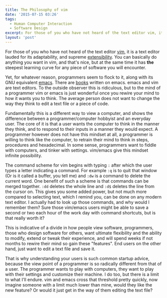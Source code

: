 ```yaml
---
title: The Philosophy of vim
date: '2015-07-15 03:26'
tags:
  - Human Computer Interaction
  - Software Design
excerpt: For those of you who have not heard of the text editor vim, it is a text editor lauded for its adaptability, and supreme extensibility. You can basically do anything you want in vim, and that’s nice, but at the same time it has the steepest learning curve for any piece of software you will encounter.
layout: 'post'
---
```


For those of you who have not heard of the text editor [vim][1], it is a text editor lauded for its adaptability, and supreme [extensibility][2]. You can basically do anything you want in vim, and that's nice, but at the same time it has **the** steepest learning curve for any piece of software you will encounter.

Yet, for whatever reason, programmers seem to flock to it, along with its GNU equivalent [emacs][3]. There are [books][4] written on emacs. emacs and vim are text editors. To the outside observer this is ridiculous, but to the mind of a programmer vim or emacs is just wonderful once you rewire your mind to how it wants you to think. The average person does not want to change the way they think to edit a text file or a piece of code.

Fundamentally this is a different way to view a computer, and shows the difference between a programmer/computer hobbyist and an everyday user. The core of it is that a user wants the computer to think in the manner they think, and to respond to their inputs in a manner they would expect. A programmer however does not have this mindset at all, a programmer is willing to think like the computer, to retrain their mind to think in steps, procedures and hexadecimal. In some sense, programmers want to fiddle with computers, and tinker with settings. vim/emacs give this mindset infinite possibility.

The command scheme for vim begins with typing `:` after which the user types a letter indicating a command. For example `:q` is to quit that window (Or is it called a buffer, you tell me) and `:dw` is a command to delete the current word. One benefit of such a scheme is that commands can be merged together. `:dd` deletes the whole line and `:d$` deletes the line from the cursor on. This gives you some added power, but not much more compared to selecting text, which I remind you, can be done on any modern text editor. I actually had to look up those commands, and why would I remember them? Sure those vim/emacs users might be able to save a second or two each hour of the work day with command shortcuts, but is that really worth it?

This is indicative of a divide in how people view software, programmers, those who design software for others, want ultimate flexibility and the ability to modify, extend or tweak their experience, and will spend weeks if not months to rewire their mind so gain these "features". End users on the other hand, just want to edit a text file and save it.

That is why understanding your users is such common startup advice, because the view point of a programmer is so radically different from that of a user. The programmer wants to play with computers, they want to play with their settings and customize their machine. I do too, but there is a limit to what I'll endure. vim and emacs cross that threshold pretty quickly, now imagine someone with a limit much lower than mine, would they like the new feature? Or would it just get in the way of them editing the text file?

[1]: http://www.vim.org/
[2]: http://vimawesome.com/
[3]: https://www.gnu.org/software/emacs/
[4]: http://www.amazon.com/Learning-GNU-Emacs-Third-Edition/dp/0596006489?tag=duckduckgo-ffsb-20
